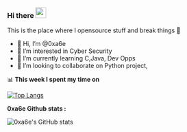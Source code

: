 ### Hi there <a href="https://www.gautamkrishnar.com/"><img src="https://media.giphy.com/media/hvRJCLFzcasrR4ia7z/giphy.gif" width="25px"></a>
This is the place where I opensource stuff and break things :rofl:

- 👋 Hi, I’m @0xa6e
- 👀 I’m interested in Cyber Security
- 🌱 I’m currently learning C,Java, Dev Opps
- 💞️ I’m looking to collaborate on Python project, 

📊 **This week I spent my time on**

[![Top Langs](https://github-readme-stats.vercel.app/api/top-langs/?username=0xa6e&langs_count=8)](https://github.com/anuraghazra/github-readme-stats)

**0xa6e Github stats :**

![0xa6e's GitHub stats](https://github-readme-stats.vercel.app/api?username=0xa6e&show_icons=true&theme=radical)
